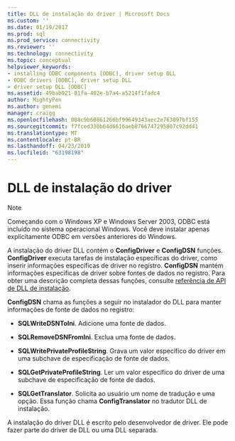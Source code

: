 ```yaml
---
title: DLL de instalação do driver | Microsoft Docs
ms.custom: ''
ms.date: 01/19/2017
ms.prod: sql
ms.prod_service: connectivity
ms.reviewer: ''
ms.technology: connectivity
ms.topic: conceptual
helpviewer_keywords:
- installing ODBC components [ODBC], driver setup DLL
- ODBC drivers [ODBC], driver setup DLL
- driver setup DLL [ODBC]
ms.assetid: 49bab021-81fa-402e-b7a4-a5214f1fadc4
author: MightyPen
ms.author: genemi
manager: craigg
ms.openlocfilehash: 088c9b60861266bf99649343aec2e763097bf155
ms.sourcegitcommit: f7fced330b64d6616aeb8766747295807c92dd41
ms.translationtype: MT
ms.contentlocale: pt-BR
ms.lasthandoff: 04/23/2019
ms.locfileid: "63198198"
---
```

# <a name="driver-setup-dll"></a>DLL de instalação do driver
> [!NOTE]  
>  Começando com o Windows XP e Windows Server 2003, ODBC está incluído no sistema operacional Windows. Você deve instalar apenas explicitamente ODBC em versões anteriores do Windows.  
  
 A instalação do driver DLL contém o **ConfigDriver** e **ConfigDSN** funções. **ConfigDriver** executa tarefas de instalação específicas do driver, como inserir informações específicas de driver no registro. **ConfigDSN** mantém informações específicas de driver sobre fontes de dados no registro. Para obter uma descrição completa dessas funções, consulte [referência de API de DLL de instalação](../../../odbc/reference/syntax/setup-dll-api-reference.md).  
  
 **ConfigDSN** chama as funções a seguir no instalador do DLL para manter informações de fonte de dados no registro:  
  
-   **SQLWriteDSNToIni**. Adicione uma fonte de dados.  
  
-   **SQLRemoveDSNFromIni**. Exclua uma fonte de dados.  
  
-   **SQLWritePrivateProfileString**. Grava um valor específico do driver em uma subchave de especificação de fonte de dados.  
  
-   **SQLGetPrivateProfileString**. Ler um valor específico do driver de uma subchave de especificação de fonte de dados.  
  
-   **SQLGetTranslator**. Solicita ao usuário um nome de tradução e uma opção. Essa função chama **ConfigTranslator** no tradutor DLL de instalação.  
  
 A instalação do driver DLL é escrito pelo desenvolvedor de driver. Ele pode fazer parte do driver de DLL ou uma DLL separada.
